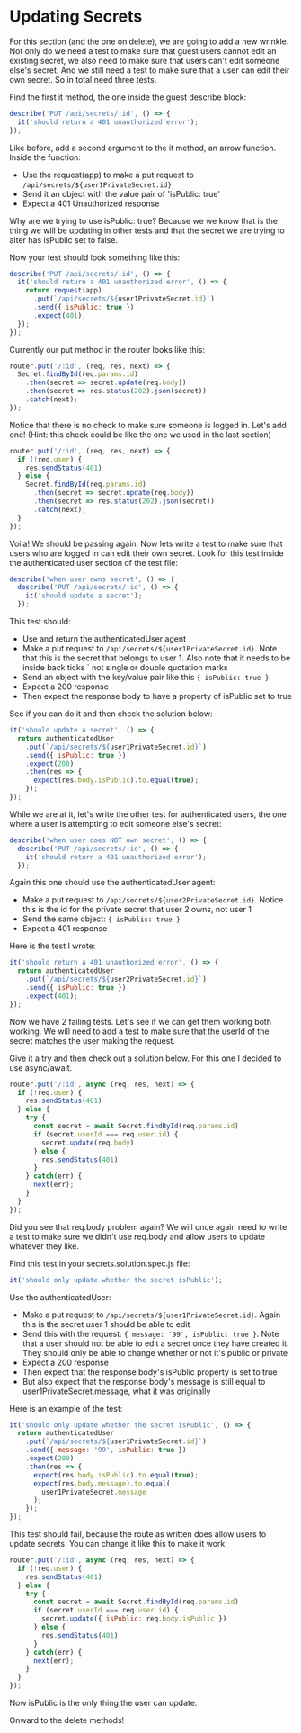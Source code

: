 # Updating Secrets

For this section (and the one on delete), we are going to add a new wrinkle. Not only do we need a test to make sure that guest users cannot edit an existing secret, we also need to make sure that users can't edit someone else's secret. And we still need a test to make sure that a user can edit their own secret. So in total need three tests.

Find the first it method, the one inside the guest describe block:

```javascript
describe('PUT /api/secrets/:id', () => {
  it('should return a 401 unauthorized error');
});
```

Like before, add a second argument to the it method, an arrow function. Inside the function:
* Use the request(app) to make a put request to `/api/secrets/${user1PrivateSecret.id}`
* Send it an object with the value pair of 'isPublic: true'
* Expect a 401 Unauthorized response

Why are we trying to use isPublic: true? Because we we know that is the thing we will be updating in other tests and that the secret we are trying to alter has isPublic set to false.

Now your test should look something like this:

```javascript
describe('PUT /api/secrets/:id', () => {
  it('should return a 401 unauthorized error', () => {
    return request(app)
      .put(`/api/secrets/${user1PrivateSecret.id}`)
      .send({ isPublic: true })
      .expect(401);
  });
});
```

Currently our put method in the router looks like this:

```javascript
router.put('/:id', (req, res, next) => {
  Secret.findById(req.params.id)
    .then(secret => secret.update(req.body))
    .then(secret => res.status(202).json(secret))
    .catch(next);
});
```
Notice that there is no check to make sure someone is logged in. Let's add one! (Hint: this check could be like the one we used in the last section)

```javascript
router.put('/:id', (req, res, next) => {
  if (!req.user) {
    res.sendStatus(401)
  } else {
    Secret.findById(req.params.id)
      .then(secret => secret.update(req.body))
      .then(secret => res.status(202).json(secret))
      .catch(next);
  }
});
```
Voila! We should be passing again. Now lets write a test to make sure that users who are logged in can edit their own secret. Look for this test inside the authenticated user section of the test file:

```javascript
describe('when user owns secret', () => {
  describe('PUT /api/secrets/:id', () => {
    it('should update a secret');
  });
```

This test should:
* Use and return the authenticatedUser agent
* Make a put request to `/api/secrets/${user1PrivateSecret.id}`. Note that this is the secret that belongs to user 1. Also note that it needs to be inside back ticks \` not single or double quotation marks
* Send an object with the key/value pair like this `{ isPublic: true }`
* Expect a 200 response
* Then expect the response body to have a property of isPublic set to true

See if you can do it and then check the solution below:

```javascript
it('should update a secret', () => {
  return authenticatedUser
    .put(`/api/secrets/${user1PrivateSecret.id}`)
    .send({ isPublic: true })
    .expect(200)
    .then(res => {
      expect(res.body.isPublic).to.equal(true);
    });
});
```

While we are at it, let's write the other test for authenticated users, the one where a user is attempting to edit someone else's secret:

```javascript
describe('when user does NOT own secret', () => {
  describe('PUT /api/secrets/:id', () => {
    it('should return a 401 unauthorized error');
  });
```
Again this one should use the authenticatedUser agent:
* Make a put request to `/api/secrets/${user2PrivateSecret.id}`. Notice this is the id for the private secret that user 2 owns, not user 1
* Send the same object: `{ isPublic: true }`
* Expect a 401 response

Here is the test I wrote:

```javascript
it('should return a 401 unauthorized error', () => {
  return authenticatedUser
    .put(`/api/secrets/${user2PrivateSecret.id}`)
    .send({ isPublic: true })
    .expect(401);
});
```

Now we have 2 failing tests. Let's see if we can get them working both working. We will need to add a test to make sure that the userId of the secret matches the user making the request. 

Give it a try and then check out a solution below. For this one I decided to use async/await.

```javascript
router.put('/:id', async (req, res, next) => {
  if (!req.user) {
    res.sendStatus(401)
  } else {
    try {
      const secret = await Secret.findById(req.params.id)
      if (secret.userId === req.user.id) {
        secret.update(req.body)
      } else {
        res.sendStatus(401)
      }
    } catch(err) {
      next(err);
    } 
  }
});
```
Did you see that req.body problem again? We will once again need to write a test to make sure we didn't use req.body and allow users to update whatever they like. 

Find this test in your secrets.solution.spec.js file:

```javascript
it('should only update whether the secret isPublic');
```

Use the authenticatedUser:
* Make a put request to `/api/secrets/${user1PrivateSecret.id}`. Again this is the secret user 1 should be able to edit
* Send this with the request: `{ message: '99', isPublic: true }`. Note that a user should not be able to edit a secret once they have created it. They should only be able to change whether or not it's public or private
* Expect a 200 response
* Then expect that the response body's isPublic property is set to true
* But also expect that the response body's message is still equal to user1PrivateSecret.message, what it was originally

Here is an example of the test:

```javascript
it('should only update whether the secret isPublic', () => {
  return authenticatedUser
    .put(`/api/secrets/${user1PrivateSecret.id}`)
    .send({ message: '99', isPublic: true })
    .expect(200)
    .then(res => {
      expect(res.body.isPublic).to.equal(true);
      expect(res.body.message).to.equal(
        user1PrivateSecret.message
      );
    });
});
```

This test should fail, because the route as written does allow users to update secrets. You can change it like this to make it work:

```javascript
router.put('/:id', async (req, res, next) => {
  if (!req.user) {
    res.sendStatus(401)
  } else {
    try {
      const secret = await Secret.findById(req.params.id)
      if (secret.userId === req.user.id) {
        secret.update({ isPublic: req.body.isPublic })
      } else {
        res.sendStatus(401)
      }
    } catch(err) {
      next(err);
    } 
  }
});
```

Now isPublic is the only thing the user can update.

Onward to the delete methods!